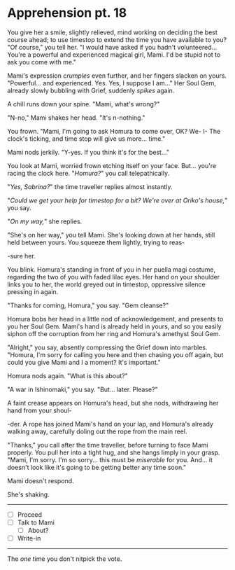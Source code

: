 # Apprehension pt. 18

You give her a smile, slightly relieved, mind working on deciding the best course ahead; to use timestop to extend the time you have available to you? "Of course," you tell her. "I would have asked if you hadn't volunteered... You're a powerful and experienced magical girl, Mami. I'd be stupid not to ask you come with me."

Mami's expression *crumples* even further, and her fingers slacken on yours. "Powerful... and experienced. Yes. Yes, I suppose I am..." Her Soul Gem, already slowly bubbling with Grief, suddenly *spikes* again.

A chill runs down your spine. "Mami, what's wrong?"

"N-no," Mami shakes her head. "It's n-nothing."

You frown. "Mami, I'm going to ask Homura to come over, OK? We- I- The clock's ticking, and time stop will give us more... time."

Mami nods jerkily. "Y-yes. If you think it's for the best..."

You look at Mami, worried frown etching itself on your face. But... you're racing the clock here. "*Homura?*" you call telepathically.

"*Yes, Sabrina?*" the time traveller replies almost instantly.

"*Could we get your help for timestop for a bit? We're over at Oriko's house,*" you say.

"*On my way,*" she replies.

"She's on her way," you tell Mami. She's looking down at her hands, still held between yours. You squeeze them lightly, trying to reas-

-sure her.

You blink. Homura's standing in front of you in her puella magi costume, regarding the two of you with faded lilac eyes. Her hand on your shoulder links you to her, the world greyed out in timestop, oppressive silence pressing in again.

"Thanks for coming, Homura," you say. "Gem cleanse?"

Homura bobs her head in a little nod of acknowledgement, and presents to you her Soul Gem. Mami's hand is already held in yours, and so you easily siphon off the corruption from her ring and Homura's amethyst Soul Gem.

"Alright," you say, absently compressing the Grief down into marbles. "Homura, I'm sorry for calling you here and then chasing you off again, but could you give Mami and I a moment? It's important."

Homura nods again. "What is this about?"

"A war in Ishinomaki," you say. "But... later. Please?"

A faint crease appears on Homura's head, but she nods, withdrawing her hand from your shoul-

-der. A rope has joined Mami's hand on your lap, and Homura's already walking away, carefully doling out the rope from the main reel.

"Thanks," you call after the time traveller, before turning to face Mami properly. You pull her into a tight hug, and she hangs limply in your grasp. "Mami, I'm sorry. I'm so sorry... this must be *miserable* for you. And... it doesn't look like it's going to be getting better any time soon."

Mami doesn't respond.

She's shaking.

---

- [ ] Proceed
- [ ] Talk to Mami
  - [ ] About?
- [ ] Write-in

---

The *one* time you don't nitpick the vote.
